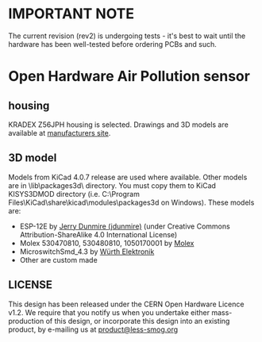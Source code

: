 # IMPORTANT NOTE

The current revision (rev2) is undergoing tests - it's best to wait until the hardware has been well-tested before ordering PCBs and such.

# Open Hardware Air Pollution sensor

## housing
KRADEX Z56JPH housing is selected. Drawings and  3D models are available at [manufacturers site](https://www.kradex.com.pl/shop?product=z56).

## 3D model
Models from KiCad 4.0.7 release are used where available. Other models are in \lib\packages3d\ directory. You must copy them to KiCad KISYS3DMOD directory (i.e. C:\Program Files\KiCad\share\kicad\modules\packages3d on Windows). These models are:

* ESP-12E by [Jerry Dunmire (jdunmire)](https://github.com/jdunmire/kicad-ESP8266) (under Creative Commons Attribution-ShareAlike 4.0 International License)
* Molex 530470810, 530480810, 1050170001 by [Molex](https://www.molex.com/)
* MicroswitchSmd_4.3 by [Würth Elektronik](http://katalog.we-online.com/en/em/TASV_6X6_SMD?sid=3e9e02d6c0)
* Other are custom made

## LICENSE

This design has been released under the CERN Open Hardware Licence v1.2. We require that you notify us when you undertake either mass-production
of this design, or incorporate this design into an existing product, by e-mailing us at product@less-smog.org

